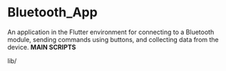# Bluetooth_App
An application in the Flutter environment for connecting to a Bluetooth module, sending commands using buttons, and collecting data from the device.
**MAIN SCRIPTS**

lib/
